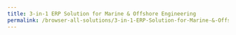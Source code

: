 ```yaml
---
title: 3-in-1 ERP Solution for Marine & Offshore Engineering
permalink: /browser-all-solutions/3-in-1-ERP-Solution-for-Marine-&-Offshore-Engineering
---
```


